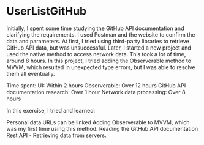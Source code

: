 # UserListGitHub

Initially, I spent some time studying the GitHub API documentation and clarifying the requirements. 
I used Postman and the website to confirm the data and parameters. At first, 
I tried using third-party libraries to retrieve GitHub API data, but was unsuccessful. 
Later, I started a new project and used the native method to access network data. 
This took a lot of time, around 8 hours. In this project, I tried adding the Observerable method to MVVM, 
which resulted in unexpected type errors, but I was able to resolve them all eventually.

Time spent:
UI: Within 2 hours
Observerable: Over 12 hours
GitHub API documentation research: Over 1 hour
Network data processing: Over 8 hours

In this exercise, I tried and learned:

Personal data URLs can be linked
Adding Observerable to MVVM, which was my first time using this method.
Reading the GitHub API documentation
Rest API - Retrieving data from servers.

